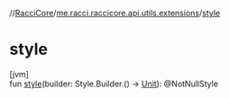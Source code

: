 //[RacciCore](../../index.md)/[me.racci.raccicore.api.utils.extensions](index.md)/[style](style.md)

# style

[jvm]\
fun [style](style.md)(builder: Style.Builder.() -&gt; [Unit](https://kotlinlang.org/api/latest/jvm/stdlib/kotlin/-unit/index.html)): @NotNullStyle
